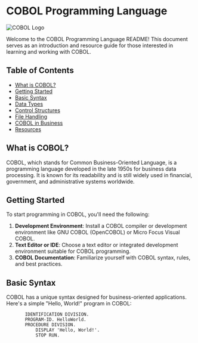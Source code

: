 # COBOL Programming Language

![COBOL Logo](https://upload.wikimedia.org/wikipedia/commons/thumb/c/c6/COBOL_-_Common_Business_Oriented_Language.svg/220px-COBOL_-_Common_Business_Oriented_Language.svg.png)

Welcome to the COBOL Programming Language README! This document serves as an introduction and resource guide for those interested in learning and working with COBOL.

## Table of Contents
- [What is COBOL?](#what-is-cobol)
- [Getting Started](#getting-started)
- [Basic Syntax](#basic-syntax)
- [Data Types](#data-types)
- [Control Structures](#control-structures)
- [File Handling](#file-handling)
- [COBOL in Business](#cobol-in-business)
- [Resources](#resources)

## What is COBOL?
COBOL, which stands for Common Business-Oriented Language, is a programming language developed in the late 1950s for business data processing. It is known for its readability and is still widely used in financial, government, and administrative systems worldwide.

## Getting Started
To start programming in COBOL, you'll need the following:
1. **Development Environment**: Install a COBOL compiler or development environment like GNU COBOL (OpenCOBOL) or Micro Focus Visual COBOL.
2. **Text Editor or IDE**: Choose a text editor or integrated development environment suitable for COBOL programming.
3. **COBOL Documentation**: Familiarize yourself with COBOL syntax, rules, and best practices.

## Basic Syntax
COBOL has a unique syntax designed for business-oriented applications. Here's a simple "Hello, World!" program in COBOL:

```cobol
       IDENTIFICATION DIVISION.
       PROGRAM-ID. HelloWorld.
       PROCEDURE DIVISION.
           DISPLAY 'Hello, World!'.
           STOP RUN.
